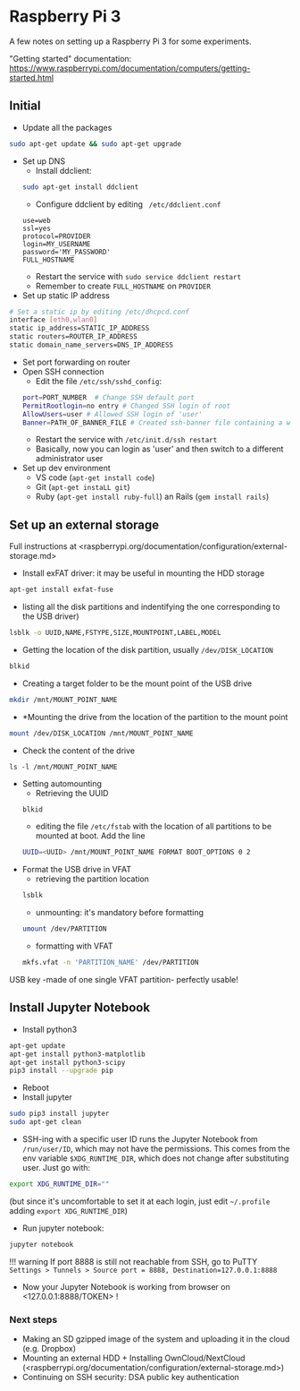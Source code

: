 # Raspberry Pi 3

A few notes on setting up a Raspberry Pi 3 for some experiments.

"Getting started" documentation: <https://www.raspberrypi.com/documentation/computers/getting-started.html> 

## Initial
* Update all the packages
```bash
sudo apt-get update && sudo apt-get upgrade
```
* Set up DNS
    * Install ddclient:
    ```bash
    sudo apt-get install ddclient
    ``` 
    * Configure ddclient by editing ` /etc/ddclient.conf`
    ```
	use=web 
	ssl=yes 
	protocol=PROVIDER
	login=MY_USERNAME
	password='MY_PASSWORD'
	FULL_HOSTNAME
    ```
    * Restart the service with `sudo service ddclient restart`
    * Remember to create `FULL_HOSTNAME` on `PROVIDER`
* Set up static IP address
```bash
# Set a static ip by editing /etc/dhcpcd.conf
interface [eth0,wlan0] 
static ip_address=STATIC_IP_ADDRESS
static routers=ROUTER_IP_ADDRESS
static domain_name_servers=DNS_IP_ADDRESS
```
* Set port forwarding on router
* Open SSH connection
    * Edit the file `/etc/ssh/sshd_config`:
    ```bash
    port=PORT_NUMBER  # Change SSH default port 
    PermitRootlogin=no entry # Changed SSH login of root 
    AllowUsers=user # Allowed SSH login of 'user'
    Banner=PATH_OF_BANNER_FILE # Created ssh-banner file containing a warning, then edited Banner entry with the path
    ```
    * Restart the service with `/etc/init.d/ssh restart`
    * Basically, now you can login as 'user' and then switch to a different administrator user
* Set up dev environment
  * VS code (`apt-get install code`)
  * Git (`apt-get instaLL git`)
  * Ruby (`apt-get install ruby-full`) an Rails (`gem install rails`)

## Set up an external storage
Full instructions at <raspberrypi.org/documentation/configuration/external-storage.md>

* Install exFAT driver: it may be useful in mounting the HDD storage
```bash
apt-get install exfat-fuse
```	
* listing all the disk partitions and indentifying the one corresponding to the USB driver)
```bash
lsblk -o UUID,NAME,FSTYPE,SIZE,MOUNTPOINT,LABEL,MODEL 
```  
* Getting the location of the disk partition, usually `/dev/DISK_LOCATION`
```bash
blkid
```
* Creating a target folder to be the mount point of the USB drive
```bash
mkdir /mnt/MOUNT_POINT_NAME 
```
* *Mounting the drive from the location of the partition to the mount point
```bash
mount /dev/DISK_LOCATION /mnt/MOUNT_POINT_NAME
```
* Check the content of the drive
```
ls -l /mnt/MOUNT_POINT_NAME
```
* Setting automounting
    * Retrieving the UUID
    ```bash
    blkid
    ```
    * editing the file `/etc/fstab` with the location of all partitions to be mounted at boot. Add the line
    ```bash
    UUID=<UUID> /mnt/MOUNT_POINT_NAME FORMAT BOOT_OPTIONS 0 2
    ```
* Format the USB drive in VFAT
    * retrieving the partition location
    ```bash
    lsblk
    ```
    * unmounting: it's mandatory before formatting
    ```bash
    umount /dev/PARTITION
    ```
    * formatting with VFAT
    ```bash
    mkfs.vfat -n 'PARTITION_NAME' /dev/PARTITION  
    ```
USB key -made of one single VFAT partition- perfectly usable!

## Install Jupyter Notebook

* Install python3
```bash
apt-get update
apt-get install python3-matplotlib
apt-get install python3-scipy
pip3 install --upgrade pip
```
* Reboot
* Install jupyter
```bash
sudo pip3 install jupyter
sudo apt-get clean
```
* SSH-ing with a specific user ID runs the Jupyter Notebook from `/run/user/ID`, which may not have the permissions. 
This comes from the env variable `$XDG_RUNTIME_DIR`, which does not change after substituting user. Just go with:
```bash
export XDG_RUNTIME_DIR=""
```
(but since it's uncomfortable to set it at each login, just edit `~/.profile` adding `export XDG_RUNTIME_DIR`)
* Run jupyter notebook:
```bash
jupyter notebook
```
!!! warning
    If port 8888 is still not reachable from SSH, go to PuTTY `Settings > Tunnels > Source port = 8888, Destination=127.0.0.1:8888`
* Now your Jupyter Notebook is working from browser on <127.0.0.1:8888/TOKEN> !

### Next steps
* Making an SD gzipped image of the system and uploading it in the cloud (e.g. Dropbox)
* Mounting an external HDD + Installing OwnCloud/NextCloud (<raspberrypi.org/documentation/configuration/external-storage.md>)
* Continuing on SSH security: DSA public key authentication